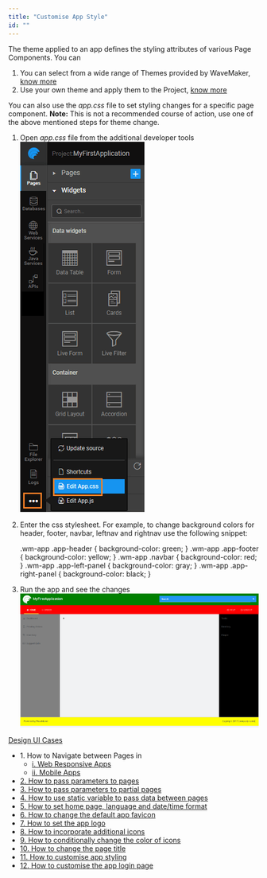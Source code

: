 ```yaml
---
title: "Customise App Style"
id: ""
---
```


The theme applied to an app defines the styling attributes of various Page Components. You can

1. You can select from a wide range of Themes provided by WaveMaker, [know more](/learn/app-development/ui-design/themes/)
2. Use your own theme and apply them to the Project, [know more](/learn/app-development/ui-design/themes/#create-theme)

You can also use the _app.css_ file to set styling changes for a specific page component. **Note:** This is not a recommended course of action, use one of the above mentioned steps for theme change.

1. Open _app.css_ file from the additional developer tools [![](../assets/design_app_css.png)](../assets/design_app_css.png)
2. Enter the css stylesheet. For example, to change background colors for header, footer, navbar, leftnav and rightnav use the following snippet:
    
    .wm-app .app-header {
        background-color: green;
    }
    .wm-app .app-footer {
        background-color: yellow;
    }
    .wm-app .navbar {
        background-color: red;
    }
    .wm-app .app-left-panel {
        background-color: gray;
    }
    .wm-app .app-right-panel {
        background-color: black;
    }
    
3. Run the app and see the changes [![](../assets/design_app.png)](../assets/design_app.png)

[Design UI Cases](/learn/app-development/ui-design/use-cases-ui-design/)

- 1\. How to Navigate between Pages in
    - [i. Web Responsive Apps](/learn/responsive-web/web-ui-design/#page-navigation)
    - [ii. Mobile Apps](/learn/hybrid-mobile/mobile-page-concepts/#page-navigation-actions)
- [2\. How to pass parameters to pages](/learn/how-tos/passing-parameters-pages/)
- [3\. How to pass parameters to partial pages](/learn/how-tos/passing-parameters-partial-page/)
- [4\. How to use static variable to pass data between pages](/learn/how-tos/use-static-variable-pass-data-pages/)
- [5\. How to set home page, language and date/time format](/learn/how-tos/setting-language-date-format/)
- [6\. How to change the default app favicon](/learn/how-tos/changing-default-favicon/)
- [7\. How to set the app logo](/learn/how-tos/changing-app-logo/)
- [8\. How to incorporate additional icons](/learn/how-tos/incorporating-additional-icons/)
- [9\. How to conditionally change the color of icons](/learn/how-tos/displaying-icon-color-based-upon-condition/)
- [10\. How to change the page title](/learn/how-tos/changing-page-title/)
- [11\. How to customise app styling](/learn/how-tos/customise-app-style/)
- [12\. How to customise the app login page](/learn/how-tos/customise-login-page/)
